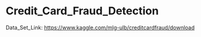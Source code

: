 # Credit_Card_Fraud_Detection

Data_Set_Link: https://www.kaggle.com/mlg-ulb/creditcardfraud/download
